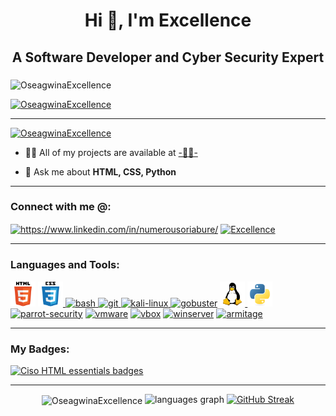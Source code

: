 <h1 align="center">Hi 👋, I'm Excellence</h1>
<h2 align="center">A Software Developer and Cyber Security Expert</h2>

###
<p align="left"> <img src="https://komarev.com/ghpvc/?username=OseagwinaExcellence&label=Profile%20views&color=0e75b6&style=flat" alt="OseagwinaExcellence" /> </p>

<p align="left"> <a href="https://github.com/ryo-ma/github-profile-trophy"><img src="https://github-profile-trophy.vercel.app/?username=OseagwinaExcellence" alt="OseagwinaExcellence" /></a></p>

<hr>
<p align="left"> <a href="https://x.com/Encrypt_Defi" target="_blank"> <img src="https://img.shields.io/twitter/follow/Encrypt_Defi?logo=twitter&style=for-the-badge/" alt="OseagwinaExcellence" /></a> </p>

- 👨‍💻 All of my projects are available at [-👨‍💻-](https://github.com/OseagwinaExcellence?tab=repositories)

- 💬 Ask me about **HTML, CSS, Python**
 
<hr>
<h3 align="left">Connect with me @:</h3>
<p align="left">
<a href="https://www.linkedin.com/in/oseagwina-excellence-oseobulu-046204306/" target="_blank"><img align="center" src="https://raw.githubusercontent.com/rahuldkjain/github-profile-readme-generator/master/src/images/icons/Social/linked-in-alt.svg" alt="https://www.linkedin.com/in/numerousoriabure/" height="30" width="40" /></a>
  <a href="https://x.com/Encrypt_Defi" target="_blank"><img align="center" src="https://www.thinkdesignagency.co.uk/wp-content/uploads/2023/07/Twitter-rebrands-as-X.jpg" alt="Excellence" height="50" width="50" /></a>
</p>
<hr>
<h3 align="left">Languages and Tools:</h3>
<p align="left">
<a href="https://www.w3.org/html/" target="_blank" rel="noreferrer"> <img src="https://raw.githubusercontent.com/devicons/devicon/master/icons/html5/html5-original-wordmark.svg" alt="html5" width="40" height="40" title="HTML"/></a> <a href="https://www.w3schools.com/css/" target="_blank" rel="noreferrer"> <img src="https://raw.githubusercontent.com/devicons/devicon/master/icons/css3/css3-original-wordmark.svg" alt="css3" width="40" height="40" title="CSS"/> </a> <a href="https://www.gnu.org/software/bash/" target="_blank" rel="noreferrer"> <img src="https://www.vectorlogo.zone/logos/gnu_bash/gnu_bash-icon.svg" alt="bash" width="40" height="40" title="Bash"/> </a>  <a href="https://git-scm.com/" target="_blank" rel="noreferrer"> <img src="https://www.vectorlogo.zone/logos/git-scm/git-scm-icon.svg" alt="git" width="40" height="40" title="Git"/> </a> <a href="https://www.kali.org/" target="_blank" rel="noreferrer"><img src="https://toppng.com/uploads/preview/kali-linux-logo-11562915225uyursxhbp6.png" alt="kali-linux" width="40px" height="40px" title="Kali Linux"/> <a href="https://www.kali.org/tools/gobuster/" target="_blank"><img src="https://encrypted-tbn0.gstatic.com/images?q=tbn:ANd9GcTjhC7RV8oLTimZlpaJ76iVybbe6FcKCbsF5Q&s" alt="gobuster" width="40px" height="40px" title="Gobuster"/></a> <a href="https://www.linux.org/" target="_blank" rel="noreferrer"> <img src="https://raw.githubusercontent.com/github/explore/refs/heads/main/topics/linux/linux.png" alt="linux" width="40" height="40" title="Linux"/> <a href="https://www.python.org" target="_blank" rel="noreferrer"> <img src="https://raw.githubusercontent.com/devicons/devicon/master/icons/python/python-original.svg" alt="python" width="40" height="40" title="Python"/> </a> <a href="https://parrotsec.org/" target="_blank" rel="noreferrer"><img src="https://avatars.githubusercontent.com/u/8180780?s=200&v=4" title="Parrot Security" alt="parrot-security" width="40px" height="40px"/></a> <a href="https://www.vmware.com/" target="_blank"><img src="https://encrypted-tbn0.gstatic.com/images?q=tbn:ANd9GcTecHZN5KbzmQaEZfFBbbQRqkacZ3DckpRPVQ&s" alt="vmware" title="VMware Workstation" width="40px" height="40px"/></a> <a href="https://www.virtualbox.org/" target="_blank"><img src="https://www.unixtutorial.org/images/software/virtualbox-logo.png" alt="vbox" title="VitrualBox" width="40px" height="40px"/></a> <a href="https://www.microsoft.com/en-us/windows-server" target="_blank"><img src="https://datascientest.com/en/files/2024/05/windows-server-datascientest.jpg" alt="winserver" title="Windows Server" width="70px" height="70px"/></a> <a href="https://www.kali.org/tools/armitage/" target="_blank"><img src="https://encrypted-tbn0.gstatic.com/images?q=tbn:ANd9GcRUapDKiKgnJ7hAiAUV78nOIepyVgchVK2EAA&s" alt="armitage" title="Armitage" width="40px" height="40px"/></a> </p>
<hr>
 <h3>My Badges:</h3>
  <p><a href="https://www.credly.com/badges/fdd7cc63-13bc-44de-9bdc-642fa27fa2fd/public_url" target="_blank"><img src="https://images.credly.com/images/b1c17d0c-e76b-45fc-9b28-87b01ae1caf3/blob" alt="Ciso HTML essentials badges" width="90px" height="90px"/></a></p>
 <hr>
<div align="center">
  <img align="center" 
    src="https://github-readme-stats.vercel.app/api?username=OseagwinaExcellence&show_icons=true&locale=en&bg_color=000000&theme=dark" 
    alt="OseagwinaExcellence" />
  <img 
    src="https://github-readme-stats.vercel.app/api/top-langs?username=OseagwinaExcellence&locale=en&hide_title=false&layout=compact&card_width=320&langs_count=5&theme=dracula&hide_border=false&order=2&bg_color=000000" 
    height="150" 
    alt="languages graph"  
  />
  <a href="https://git.io/streak-stats">
    <img 
      src="https://streak-stats.demolab.com?user=OseagwinaExcellence&theme=dracula&background=000000" 
      alt="GitHub Streak" 
    />
  </a>
</div>
